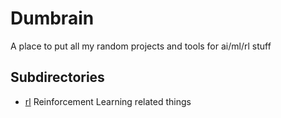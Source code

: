 # Dumbrain

A place to put all my random projects and tools for ai/ml/rl stuff

## Subdirectories

 - [rl](rl/) Reinforcement Learning related things